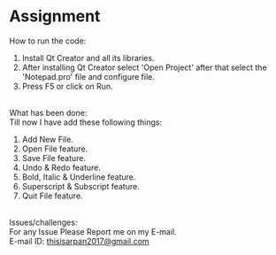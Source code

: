 # Assignment

How to run the code: <br>
1. Install Qt Creator and all its libraries.
2. After installing Qt Creator select 'Open Project' after that select the 'Notepad.pro' file and configure file.
3. Press F5 or click on Run.
<br><br>

What has been done: <br>
  Till now I have add these following things: <br>
1. Add New File.
2. Open File feature.
3. Save File feature.
4. Undo & Redo feature.
5. Bold, Italic & Underline feature.
6. Superscript & Subscript feature.
7. Quit File feature.
<br><br>

Issues/challenges: <br>
For any Issue Please Report me on my E-mail. <br>
E-mail ID: thisisarpan2017@gmail.com <br>
<br><br>
